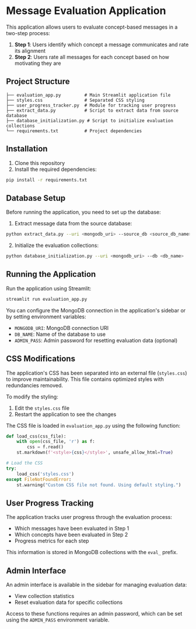 # Message Evaluation Application

This application allows users to evaluate concept-based messages in a two-step process:

1. **Step 1**: Users identify which concept a message communicates and rate its alignment
2. **Step 2**: Users rate all messages for each concept based on how motivating they are

## Project Structure

```
├── evaluation_app.py         # Main Streamlit application file
├── styles.css                # Separated CSS styling
├── user_progress_tracker.py  # Module for tracking user progress
├── extract_data.py           # Script to extract data from source database
├── database_initialization.py # Script to initialize evaluation collections
└── requirements.txt          # Project dependencies
```

## Installation

1. Clone this repository
2. Install the required dependencies:

```bash
pip install -r requirements.txt
```

## Database Setup

Before running the application, you need to set up the database:

1. Extract message data from the source database:

```bash
python extract_data.py --uri <mongodb_uri> --source_db <source_db_name> --target_db <target_db_name>
```

2. Initialize the evaluation collections:

```bash
python database_initialization.py --uri <mongodb_uri> --db <db_name>
```

## Running the Application

Run the application using Streamlit:

```bash
streamlit run evaluation_app.py
```

You can configure the MongoDB connection in the application's sidebar or by setting environment variables:

- `MONGODB_URI`: MongoDB connection URI
- `DB_NAME`: Name of the database to use
- `ADMIN_PASS`: Admin password for resetting evaluation data (optional)

## CSS Modifications

The application's CSS has been separated into an external file (`styles.css`) to improve maintainability. This file contains optimized styles with redundancies removed.

To modify the styling:

1. Edit the `styles.css` file
2. Restart the application to see the changes

The CSS file is loaded in `evaluation_app.py` using the following function:

```python
def load_css(css_file):
    with open(css_file, 'r') as f:
        css = f.read()
    st.markdown(f'<style>{css}</style>', unsafe_allow_html=True)

# Load the CSS
try:
    load_css('styles.css')
except FileNotFoundError:
    st.warning("Custom CSS file not found. Using default styling.")
```

## User Progress Tracking

The application tracks user progress through the evaluation process:

- Which messages have been evaluated in Step 1
- Which concepts have been evaluated in Step 2
- Progress metrics for each step

This information is stored in MongoDB collections with the `eval_` prefix.

## Admin Interface

An admin interface is available in the sidebar for managing evaluation data:

- View collection statistics
- Reset evaluation data for specific collections

Access to these functions requires an admin password, which can be set using the `ADMIN_PASS` environment variable.
